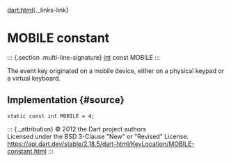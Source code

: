 [dart:html](../../dart-html/dart-html-library){._links-link}

MOBILE constant
===============

::: {.section .multi-line-signature}
[int](../../dart-core/int-class) const MOBILE
:::

The event key originated on a mobile device, either on a physical keypad
or a virtual keyboard.

Implementation {#source}
--------------

``` {.language-dart data-language="dart"}
static const int MOBILE = 4;
```

::: {._attribution}
© 2012 the Dart project authors\
Licensed under the BSD 3-Clause \"New\" or \"Revised\" License.\
<https://api.dart.dev/stable/2.18.5/dart-html/KeyLocation/MOBILE-constant.html>
:::
